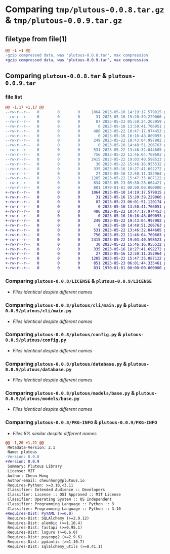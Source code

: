 # Comparing `tmp/plutous-0.0.8.tar.gz` & `tmp/plutous-0.0.9.tar.gz`

## filetype from file(1)

```diff
@@ -1 +1 @@
-gzip compressed data, was "plutous-0.0.8.tar", max compression
+gzip compressed data, was "plutous-0.0.9.tar", max compression
```

## Comparing `plutous-0.0.8.tar` & `plutous-0.0.9.tar`

### file list

```diff
@@ -1,17 +1,17 @@
--rw-r--r--   0        0        0     1064 2023-05-10 14:19:17.579815 plutous-0.0.8/LICENSE
--rw-r--r--   0        0        0       31 2023-05-16 15:20:39.229066 plutous-0.0.8/README.md
--rw-r--r--   0        0        0       87 2023-05-23 05:50:24.263959 plutous-0.0.8/plutous/__init__.py
--rw-r--r--   0        0        0        0 2023-05-16 13:50:41.766051 plutous-0.0.8/plutous/app/__init__.py
--rw-r--r--   0        0        0      486 2023-05-22 10:47:17.974453 plutous-0.0.8/plutous/app/main.py
--rw-r--r--   0        0        0        0 2023-05-16 16:16:48.809093 plutous-0.0.8/plutous/app/utils/__init__.py
--rw-r--r--   0        0        0      249 2023-05-22 19:43:04.997902 plutous-0.0.8/plutous/app/utils/session.py
--rw-r--r--   0        0        0        0 2023-05-10 14:48:51.206763 plutous-0.0.8/plutous/cli/__init__.py
--rw-r--r--   0        0        0      531 2023-05-22 13:46:32.044605 plutous-0.0.8/plutous/cli/main.py
--rw-r--r--   0        0        0      756 2023-05-22 11:46:04.769603 plutous-0.0.8/plutous/config.py
--rw-r--r--   0        0        0     2415 2023-05-22 19:03:40.598523 plutous-0.0.8/plutous/database.py
--rw-r--r--   0        0        0       30 2023-05-22 15:46:16.955532 plutous-0.0.8/plutous/enums/__init__.py
--rw-r--r--   0        0        0      335 2023-05-16 18:27:41.692272 plutous-0.0.8/plutous/enums/exchange.py
--rw-r--r--   0        0        0       27 2023-05-16 12:50:11.352964 plutous-0.0.8/plutous/models/__init__.py
--rw-r--r--   0        0        0     1285 2023-05-22 15:47:35.887122 plutous-0.0.8/plutous/models/base.py
--rw-r--r--   0        0        0      834 2023-05-23 05:50:28.664421 plutous-0.0.8/pyproject.toml
--rw-r--r--   0        0        0      801 1970-01-01 00:00:00.000000 plutous-0.0.8/PKG-INFO
+-rw-r--r--   0        0        0     1064 2023-05-10 14:19:17.579815 plutous-0.0.9/LICENSE
+-rw-r--r--   0        0        0       31 2023-05-16 15:20:39.229066 plutous-0.0.9/README.md
+-rw-r--r--   0        0        0       87 2023-05-23 06:01:51.120174 plutous-0.0.9/plutous/__init__.py
+-rw-r--r--   0        0        0        0 2023-05-16 13:50:41.766051 plutous-0.0.9/plutous/app/__init__.py
+-rw-r--r--   0        0        0      486 2023-05-22 10:47:17.974453 plutous-0.0.9/plutous/app/main.py
+-rw-r--r--   0        0        0        0 2023-05-16 16:16:48.809093 plutous-0.0.9/plutous/app/utils/__init__.py
+-rw-r--r--   0        0        0      249 2023-05-22 19:43:04.997902 plutous-0.0.9/plutous/app/utils/session.py
+-rw-r--r--   0        0        0        0 2023-05-10 14:48:51.206763 plutous-0.0.9/plutous/cli/__init__.py
+-rw-r--r--   0        0        0      531 2023-05-22 13:46:32.044605 plutous-0.0.9/plutous/cli/main.py
+-rw-r--r--   0        0        0      756 2023-05-22 11:46:04.769603 plutous-0.0.9/plutous/config.py
+-rw-r--r--   0        0        0     2415 2023-05-22 19:03:40.598523 plutous-0.0.9/plutous/database.py
+-rw-r--r--   0        0        0       30 2023-05-22 15:46:16.955532 plutous-0.0.9/plutous/enums/__init__.py
+-rw-r--r--   0        0        0      335 2023-05-16 18:27:41.692272 plutous-0.0.9/plutous/enums/exchange.py
+-rw-r--r--   0        0        0       27 2023-05-16 12:50:11.352964 plutous-0.0.9/plutous/models/__init__.py
+-rw-r--r--   0        0        0     1285 2023-05-22 15:47:35.887122 plutous-0.0.9/plutous/models/base.py
+-rw-r--r--   0        0        0      851 2023-05-23 06:01:44.335461 plutous-0.0.9/pyproject.toml
+-rw-r--r--   0        0        0      831 1970-01-01 00:00:00.000000 plutous-0.0.9/PKG-INFO
```

### Comparing `plutous-0.0.8/LICENSE` & `plutous-0.0.9/LICENSE`

 * *Files identical despite different names*

### Comparing `plutous-0.0.8/plutous/cli/main.py` & `plutous-0.0.9/plutous/cli/main.py`

 * *Files identical despite different names*

### Comparing `plutous-0.0.8/plutous/config.py` & `plutous-0.0.9/plutous/config.py`

 * *Files identical despite different names*

### Comparing `plutous-0.0.8/plutous/database.py` & `plutous-0.0.9/plutous/database.py`

 * *Files identical despite different names*

### Comparing `plutous-0.0.8/plutous/models/base.py` & `plutous-0.0.9/plutous/models/base.py`

 * *Files identical despite different names*

### Comparing `plutous-0.0.8/PKG-INFO` & `plutous-0.0.9/PKG-INFO`

 * *Files 8% similar despite different names*

```diff
@@ -1,20 +1,21 @@
 Metadata-Version: 2.1
 Name: plutous
-Version: 0.0.8
+Version: 0.0.9
 Summary: Plutous Library
 License: MIT
 Author: Cheun Hong
 Author-email: cheunhong@plutous.io
 Requires-Python: >=3.10,<3.11
 Classifier: Intended Audience :: Developers
 Classifier: License :: OSI Approved :: MIT License
 Classifier: Operating System :: OS Independent
 Classifier: Programming Language :: Python :: 3
 Classifier: Programming Language :: Python :: 3.10
+Requires-Dist: PyYAML (>=6.0)
 Requires-Dist: SQLAlchemy (>=2.0.12)
 Requires-Dist: alembic (>=1.10.4)
 Requires-Dist: fastapi (>=0.95.1)
 Requires-Dist: loguru (>=0.6.0)
 Requires-Dist: psycopg2 (>=2.9.6)
 Requires-Dist: pydantic (>=1.10.7)
 Requires-Dist: sqlalchemy_utils (>=0.41.1)
```

